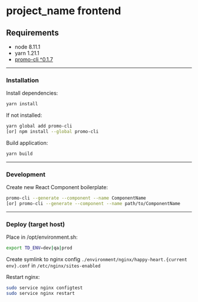 # project_name frontend

## Requirements

* node 8.11.1
* yarn 1.21.1
* [promo-cli ^0.1.7](https://www.npmjs.com/package/promo-cli)
---

### Installation

Install dependencies:
```sh
yarn install
```
If not installed:
```sh
yarn global add promo-cli
[or] npm install --global promo-cli
```

Build application:
```sh
yarn build
```
---
### Development

Create new React Component boilerplate:
```sh
promo-cli --generate --component --name ComponentName
[or] promo-cli --generate --component --name path/to/ComponentName
```
---
### Deploy (target host)

Place in /opt/environment.sh:
```sh
export TD_ENV=dev|qa|prod
```

Create symlink to nginx config `./environment/nginx/happy-heart.{current env}.conf` in `/etc/nginx/sites-enabled` 

Restart nginx:
```sh
sudo service nginx configtest
sudo service nginx restart
```
